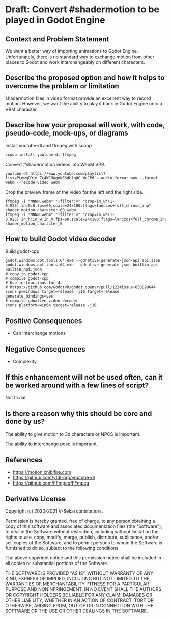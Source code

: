 # Draft: Convert #shadermotion to be played in Godot Engine

## Context and Problem Statement

We want a better way of importing animations to Godot Engine. Unfortunately, there is no standard way to exchange motion from other places to Godot and work interchangeably on different characters.

## Describe the proposed option and how it helps to overcome the problem or limitation

shadermotion files in video format provide an excellent way to record motion. However, we want the ability to play it back in Godot Engine onto a VRM character

## Describe how your proposal will work, with code, pseudo-code, mock-ups, or diagrams

Install youtube-dl and ffmpeg with scoop

`scoop install youtube-dl ffmpeg`

Convert #shadermotion videos into WebM VP9.

`youtube-dl https://www.youtube.com/playlist?list=PLmwqDOin_Zt4WCMWqoK6SdHlg0C_WeCP6 --audio-format wav --format webm --recode-video webm`

Crop the preview frame of the video for the left and the right side.

```
ffmpeg -i "NNNN.webm" "-filter:v" "crop=in_w*(1-0.925):ih:0:0,fps=60,scale=24x180:flags=lanczos+full_chroma_inp" shader_motion_character_00.webm
ffmpeg -i "NNNN.webm" "-filter:v" "crop=in_w*(1-0.925):in_h:in_w:in_h,fps=60,scale=24x180:flags=lanczos+full_chroma_inp" shader_motion_character_0
```

## How to build Godot video decoder

Build godot-cpp

```
godot.windows.opt.tools.64.exe --gdnative-generate-json-api api.json
godot.windows.opt.tools.64.exe --gdnative-generate-json-builtin-api builtin_api.json
# copy to godot-cpp
# compile godot-cpp
# Use instructions for 4
# https://github.com/GodotVR/godot_openvr/pull/123#issue-658898644
scons p=windows target=release -j16 target=release generate_bindings=yes
# compile gdnative-video-decoder
scons platform=win64 target=release -j16
```

## Positive Consequences <!-- optional -->

- Can interchange motions

## Negative Consequences <!-- optional -->

- Complexity

## If this enhancement will not be used often, can it be worked around with a few lines of script?

Not trivial.

## Is there a reason why this should be core and done by us?

The ability to give motion to 3d characters or NPCS is important.

The ability to interchange pose is important.

## References <!-- optional -->

- <https://motion.chibifire.com>
- <https://github.com/ytdl-org/youtube-dl>
- <https://github.com/FFmpeg/FFmpeg>

## Derivative License

Copyright (c) 2020-2021 V-Sekai contributors.

Permission is hereby granted, free of charge, to any person obtaining a copy
of this software and associated documentation files (the "Software"), to deal
in the Software without restriction, including without limitation the rights
to use, copy, modify, merge, publish, distribute, sublicense, and/or sell
copies of the Software, and to permit persons to whom the Software is
furnished to do so, subject to the following conditions:

The above copyright notice and this permission notice shall be included in all
copies or substantial portions of the Software.

THE SOFTWARE IS PROVIDED "AS IS", WITHOUT WARRANTY OF ANY KIND, EXPRESS OR
IMPLIED, INCLUDING BUT NOT LIMITED TO THE WARRANTIES OF MERCHANTABILITY,
FITNESS FOR A PARTICULAR PURPOSE AND NONINFRINGEMENT. IN NO EVENT SHALL THE
AUTHORS OR COPYRIGHT HOLDERS BE LIABLE FOR ANY CLAIM, DAMAGES OR OTHER
LIABILITY, WHETHER IN AN ACTION OF CONTRACT, TORT OR OTHERWISE, ARISING FROM,
OUT OF OR IN CONNECTION WITH THE SOFTWARE OR THE USE OR OTHER DEALINGS IN THE
SOFTWARE.
